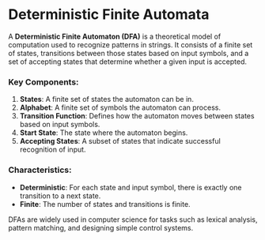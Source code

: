 # Deterministic Finite Automata

A **Deterministic Finite Automaton (DFA)** is a theoretical model of computation used to recognize patterns in strings. It consists of a finite set of states, transitions between those states based on input symbols, and a set of accepting states that determine whether a given input is accepted.

### Key Components:
1. **States**: A finite set of states the automaton can be in.
2. **Alphabet**: A finite set of symbols the automaton can process.
3. **Transition Function**: Defines how the automaton moves between states based on input symbols.
4. **Start State**: The state where the automaton begins.
5. **Accepting States**: A subset of states that indicate successful recognition of input.

### Characteristics:
- **Deterministic**: For each state and input symbol, there is exactly one transition to a next state.
- **Finite**: The number of states and transitions is finite.

DFAs are widely used in computer science for tasks such as lexical analysis, pattern matching, and designing simple control systems.

